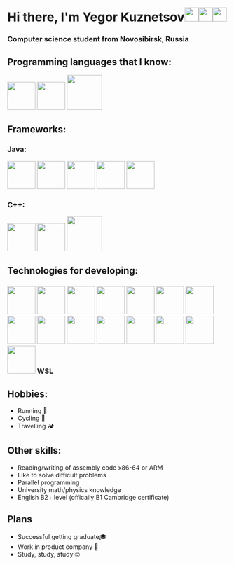 # Hi there, I'm Yegor Kuznetsov[<img src="https://azardetdom.ru/telegram-logo.png" height="32"/>](https://t.me/egorkuzn2002)[<img src="https://loverust.ru/wp-content/uploads/2020/11/3f61e0c6c26a7efa236ded6679bm-aksessuary-detskaya-shapochka-dlya-malchika-44-46s-teplaya-sh.jpg" height="32"/>](https://twitter.com/egorkuzn2002)[<img src="https://banner2.cleanpng.com/20180717/ls/kisspng-linkedin-social-media-logo-computer-icons-clip-art-self-improvement-5b4e6ce86f0a84.4772169715318663444548.jpg" height="32"/>](https://www.linkedin.com/in/yegor-kuznetsov-211806235/)
### Computer science student from Novosibirsk, Russia
## Programming languages that I know:
<p>
  <img src="https://miro.medium.com/max/920/1*ati78IVpiHXC2o2CsYLBFw.jpeg" height="64"/>
  <img src="https://lh4.googleusercontent.com/fXa3KflfI4r7h80Hbgn1T8xb6RHcBCRkS77jj6AIhqsVRWguP5sLjTgHaqkv1-MmgLt1hlxDYNp3aN2_uDZu0on_vDu9regY4hYFKtggyErSZs2zFpArLCKlA8lqX9QgWMtLSkWh" height="64"/>
  <img src="https://careers.edicomgroup.com/wp-content/uploads/2020/06/java.jpg" height="80"/>
</p>

## Frameworks:
<p>  
  <h3>Java:</h3>
  <p>
    <img src="https://upload.wikimedia.org/wikipedia/commons/3/30/JavaFX_text_logo.png" height="64"/>
    <img src="https://miro.medium.com/max/1400/1*o5FmjKTPdJTbhGE2MIjo6w.jpeg" height="64"/>
    <img src="https://devby.io/storage/images/23/62/55/38/derived/67ac86a2e6a67b75860aa1ed4fd29ded.jpg" height="64"/>
    <img src="https://www.javanibble.com/assets/images/feature-images/feature-image-lombok.png" height="64"/>
    <img src="https://miro.medium.com/max/1400/1*C_u3RtbZnYzRI10IUWbPfg.png" height="64"/>
  </p>
  <h3>C++:</h3>
  <p>
    <img src="https://miro.medium.com/max/954/1*jtMH7veI20y5WdtSy-0QQg.png" height="64">
    <img src="https://mms.businesswire.com/media/20161114006170/en/307885/22/OpenMPLogo-rgb.jpg" height="64"/>
    <img src="https://miro.medium.com/max/904/1*gTTD0J8UGXH3gA7pSMLlqw.jpeg" height="80">
  </p>
</p>

## Technologies for developing:
<h3>
  <p>
    <img src="https://user-images.githubusercontent.com/674621/71187801-14e60a80-2280-11ea-94c9-e56576f76baf.png" height="64"/>
    <img src="https://1000marche.net/wp-content/uploads/2021/10/Visual-Studio-Logo.png" height="64"/>
    <img src="https://timeweb.com/media/default/0001/02/4cb38fa0a3aa59162d539d3d5ca7012afe455a6f.png" height="64"/>
    <img src="https://blog.jetbrains.com/wp-content/uploads/2019/08/logo.png" height="64"/>
    <img src="https://upload.wikimedia.org/wikipedia/commons/thumb/5/51/Windows_Terminal_logo.svg/1200px-Windows_Terminal_logo.svg.png" height="64"/>
    <img src="https://avatars.mds.yandex.net/get-zen_doc/1101877/pub_5c000b567c07c400ac59fa08_5c000ba45f954700aa322d40/scale_1200" height="64"/>
    <img src="https://meshworld.in/blog/how-to/install-postman-native-app-in-ubuntu/featured.png" height="64"/>
    <img src="https://blog.skillfactory.ru/wp-content/uploads/2022/01/vertical-logo-monochromatic-2822952.png" height="64"/>
    <img src="https://upload.wikimedia.org/wikipedia/commons/thumb/a/af/GNU_Compiler_Collection_logo.svg/1200px-GNU_Compiler_Collection_logo.svg.png" height="64"/>
    <img src="https://uploads-ssl.webflow.com/5bd9524d557faec7e44b1f7a/5c10e96bd43b9263ba3ef04d_CMake-Logo.png" height="64"/>
    <img src="https://cdn-images-1.medium.com/fit/t/1600/480/1*0cT0thipKJ1obKHbBkmfRg.png" height="64"/>
    <img src="https://sdtimes.com/wp-content/uploads/2016/05/0517.sdt-gradle.png" height="64"/>
    <img src="https://kevindarmon.eu/img/sql.png" height="64">
    <img src="https://fuzeservers.ru/wp-content/uploads/6/d/a/6dafe75cc63aca205651e177e736d25f.png" height="64"/>
    <img src="https://upload.wikimedia.org/wikipedia/commons/thumb/a/ab/Logo-ubuntu_cof-orange-hex.svg/1200px-Logo-ubuntu_cof-orange-hex.svg.png" height="64"/>
    WSL  
  </p>
</h3>

## Hobbies:
- Running 🏃 
- Cycling 🚴
- Travelling 🏕 

## Other skills:
- Reading/writing of assembly code x86-64 or ARM
- Like to solve difficult problems
- Parallel programming
- University math/physics knowledge
- English B2+ level (officaily B1 Cambridge certificate)

## Plans
- Successful getting graduate🎓 
- Work in product company 👥 
- Study, study, study 🤓
